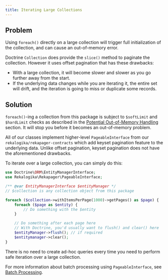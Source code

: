 ```yaml
---
title: Iterating Large Collections
---
```


## Problem

Using `foreach()` directly on a large collection will trigger full
initialization of the collection, and can cause an out-of-memory error.

Doctrine `Collection` does provide the `slice()` method to paginate the
collection. However it uses offset pagination that has these drawbacks:

* With a large collection, it will become slower and slower as you go further
  away from the start.
* If the underlying data changes while you are iterating it, the entire set will
  drift, and the iteration is going to miss or duplicate some records.

## Solution

`foreach()`-ing a collection from this package is subject to `$softLimit` and
`$hardLimit` checks as described in the [Potential Out-of-Memory
Handling](01-oom.md) section. It will stop you before it becomes an
out-of-memory problem.

All of our classes implement higher-level `PageableInterface` from our
`rekalogika/rekapager-contracts` which add keyset pagination feature to the
underlying data. Unlike offset pagination, keyset pagination does not have the
aforementioned drawbacks.

To iterate over a large collection, you can simply do this:

```php
use Doctrine\ORM\EntityManagerInterface;
use Rekalogika\Rekapager\PageableInterface;

/** @var EntityManagerInterface $entityManager */
// $collection is any collection object from this package

foreach ($collection->withItemsPerPage(1000)->getPages() as $page) {
    foreach ($page as $entity) {
        // Do something with the $entity
    }

    // Do something after each page here
    // With Doctrine, you'd usually want to flush() and clear() here
    $entityManager->flush(); // if required
    $entitymanager->clear();
}
```

There is no need to create ad-hoc queries every time you need to perform safe
iteration over a large collection.

For more information about batch processing using `PageableInterface`, see
[Batch Processing](../../rekapager/07-batch-processing.md).
